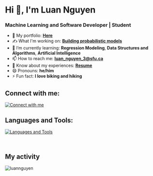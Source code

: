 <h1 align="left">Hi 👋, I'm Luan Nguyen</h1>
<h3 align="left">Machine Learning and Software Developer | Student</h3>

- 💼 My portfolio: **[Here](https://tailuannguyen.com)**
- ✍️ What I'm working on: **[Building probabilistic models](https://github.com/tailuan-nguyen/binaryClassification)**
- 🌱 I’m currently learning: **Regression Modeling**, **Data Structures and Algorithms**, **Artificial Intelligence**
- 📫 How to reach me: **luan_nguyen_3@sfu.ca**
- 📄 Know about my experiences: **[Resume](https://tailuannguyen.com/assets/images/tailuan_nguyen_sfu_data_resume.pdf?)**
- 😄 Pronouns: **he/him**
- ⚡ Fun fact: **I love biking and hiking**

<h2 align="left">Connect with me:</h3>

[![Connect with me](https://skillicons.dev/icons?i=linkedin)](https://www.linkedin.com/in/tailuannguyen/)

<h2 align="left">Languages and Tools:</h2>

[![Languages and Tools](https://skillicons.dev/icons?i=py,r,cpp,c,mysql,java,html,css,js,git,docker,tensorflow,django)]()

<br>

<h2> My activity </h2>


<p><img align="center" src="[![GitHub Streak](https://github-readme-streak-stats.herokuapp.com?user=tailuan-nguyen&theme=dark)](https://git.io/streak-stats)" alt="luannguyen" /></p>
